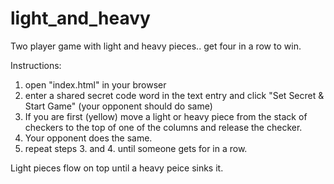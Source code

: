 # light_and_heavy
Two player game with light and heavy pieces.. get four in a row to win.

Instructions:
1. open "index.html" in your browser
2. enter a shared secret code word in the text entry and click "Set Secret & Start Game" (your opponent should do same)
3. If you are first (yellow) move a light or heavy piece from the stack of checkers to the top of one of the columns and release the checker.
4. Your opponent does the same.
5. repeat steps 3. and 4. until someone gets for in a row.

Light pieces flow on top until a heavy peice sinks it.